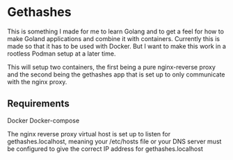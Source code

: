 Gethashes
=========

This is something I made for me to learn Golang and to get a feel for how to make Goland applications and combine it with containers. Currently this is made so that it has to be used with Docker. But I want to make this work in a rootless Podman setup at a later time.

This will setup two containers, the first being a pure nginx-reverse proxy and the second being the gethashes app that is set up to only communicate with the nginx proxy.

Requirements
------------

Docker
Docker-compose

The nginx reverse proxy virtual host is set up to listen for gethashes.localhost, meaning your /etc/hosts file or your DNS server must be configured to give the correct IP address for gethashes.localhost
